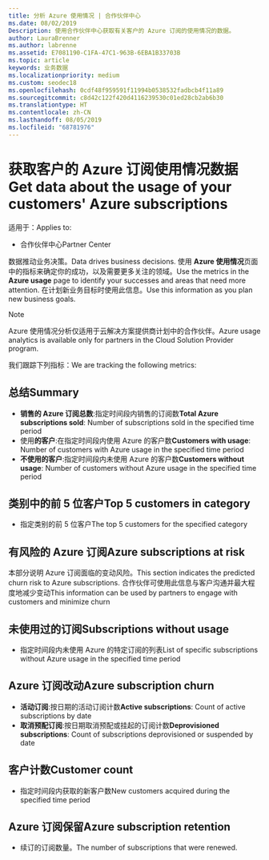 ```yaml
---
title: 分析 Azure 使用情况 | 合作伙伴中心
ms.date: 08/02/2019
Description: 使用合作伙伴中心获取有关客户的 Azure 订阅的使用情况的数据。
author: LauraBrenner
ms.author: labrenne
ms.assetid: E7081190-C1FA-47C1-963B-6EBA1B33703B
ms.topic: article
keywords: 业务数据
ms.localizationpriority: medium
ms.custom: seodec18
ms.openlocfilehash: 0cdf48f959591f11994b0538532fadbcb4f11a89
ms.sourcegitcommit: c8d42c122f420d4116239530c01ed28cb2ab6b30
ms.translationtype: HT
ms.contentlocale: zh-CN
ms.lasthandoff: 08/05/2019
ms.locfileid: "68781976"
---
```

# <a name="get-data-about-the-usage-of-your-customers-azure-subscriptions"></a><span data-ttu-id="230a0-104">获取客户的 Azure 订阅使用情况数据</span><span class="sxs-lookup"><span data-stu-id="230a0-104">Get data about the usage of your customers' Azure subscriptions</span></span>

<span data-ttu-id="230a0-105">适用于：</span><span class="sxs-lookup"><span data-stu-id="230a0-105">Applies to:</span></span>

- <span data-ttu-id="230a0-106">合作伙伴中心</span><span class="sxs-lookup"><span data-stu-id="230a0-106">Partner Center</span></span>

<span data-ttu-id="230a0-107">数据推动业务决策。</span><span class="sxs-lookup"><span data-stu-id="230a0-107">Data drives business decisions.</span></span> <span data-ttu-id="230a0-108">使用 **Azure 使用情况**页面中的指标来确定你的成功，以及需要更多关注的领域。</span><span class="sxs-lookup"><span data-stu-id="230a0-108">Use the metrics in the **Azure usage** page to identify your successes and areas that need more attention.</span></span> <span data-ttu-id="230a0-109">在计划新业务目标时使用此信息。</span><span class="sxs-lookup"><span data-stu-id="230a0-109">Use this information as you plan new business goals.</span></span>

> [!NOTE]
> <span data-ttu-id="230a0-110">Azure 使用情况分析仅适用于云解决方案提供商计划中的合作伙伴。</span><span class="sxs-lookup"><span data-stu-id="230a0-110">Azure usage  analytics is available only for partners in the Cloud Solution Provider program.</span></span>

<span data-ttu-id="230a0-111">我们跟踪下列指标：</span><span class="sxs-lookup"><span data-stu-id="230a0-111">We are tracking the following metrics:</span></span>

## <a name="summary"></a><span data-ttu-id="230a0-112">总结</span><span class="sxs-lookup"><span data-stu-id="230a0-112">Summary</span></span>

- <span data-ttu-id="230a0-113">**销售的 Azure 订阅总数**:指定时间段内销售的订阅数</span><span class="sxs-lookup"><span data-stu-id="230a0-113">**Total Azure subscriptions sold**: Number of subscriptions sold in the specified time period</span></span>  
- <span data-ttu-id="230a0-114">使用**的客户**:在指定时间段内使用 Azure 的客户数</span><span class="sxs-lookup"><span data-stu-id="230a0-114">**Customers with usage**: Number of customers with Azure usage in the specified time period</span></span>  
- <span data-ttu-id="230a0-115">**不使用的客户**:指定时间段内未使用 Azure 的客户数</span><span class="sxs-lookup"><span data-stu-id="230a0-115">**Customers without usage**: Number of customers without Azure usage in the specified time period</span></span>  

## <a name="top-5-customers-in-category"></a><span data-ttu-id="230a0-116">类别中的前 5 位客户</span><span class="sxs-lookup"><span data-stu-id="230a0-116">Top 5 customers in category</span></span>

- <span data-ttu-id="230a0-117">指定类别的前 5 位客户</span><span class="sxs-lookup"><span data-stu-id="230a0-117">The top 5 customers for the specified category</span></span>  

## <a name="azure-subscriptions-at-risk"></a><span data-ttu-id="230a0-118">有风险的 Azure 订阅</span><span class="sxs-lookup"><span data-stu-id="230a0-118">Azure subscriptions at risk</span></span>

<span data-ttu-id="230a0-119">本部分说明 Azure 订阅面临的变动风险。</span><span class="sxs-lookup"><span data-stu-id="230a0-119">This section indicates the predicted churn risk to Azure subscriptions.</span></span> <span data-ttu-id="230a0-120">合作伙伴可使用此信息与客户沟通并最大程度地减少变动</span><span class="sxs-lookup"><span data-stu-id="230a0-120">This information can be used by partners to engage with customers and minimize churn</span></span>

## <a name="subscriptions-without-usage"></a><span data-ttu-id="230a0-121">未使用过的订阅</span><span class="sxs-lookup"><span data-stu-id="230a0-121">Subscriptions without usage</span></span>

- <span data-ttu-id="230a0-122">指定时间段内未使用 Azure 的特定订阅的列表</span><span class="sxs-lookup"><span data-stu-id="230a0-122">List of specific subscriptions without Azure usage in the specified time period</span></span>  

## <a name="azure-subscription-churn"></a><span data-ttu-id="230a0-123">Azure 订阅改动</span><span class="sxs-lookup"><span data-stu-id="230a0-123">Azure subscription churn</span></span>

- <span data-ttu-id="230a0-124">**活动订阅**:按日期的活动订阅计数</span><span class="sxs-lookup"><span data-stu-id="230a0-124">**Active subscriptions**: Count of active subscriptions by date</span></span>  
- <span data-ttu-id="230a0-125">**取消预配订阅**:按日期取消预配或挂起的订阅计数</span><span class="sxs-lookup"><span data-stu-id="230a0-125">**Deprovisioned subscriptions**: Count of subscriptions deprovisioned or suspended by date</span></span>  

## <a name="customer-count"></a><span data-ttu-id="230a0-126">客户计数</span><span class="sxs-lookup"><span data-stu-id="230a0-126">Customer count</span></span>

- <span data-ttu-id="230a0-127">指定时间段内获取的新客户数</span><span class="sxs-lookup"><span data-stu-id="230a0-127">New customers acquired during the specified time period</span></span>  

## <a name="azure-subscription-retention"></a><span data-ttu-id="230a0-128">Azure 订阅保留</span><span class="sxs-lookup"><span data-stu-id="230a0-128">Azure subscription retention</span></span>

- <span data-ttu-id="230a0-129">续订的订阅数量。</span><span class="sxs-lookup"><span data-stu-id="230a0-129">The number of subscriptions that were renewed.</span></span>
